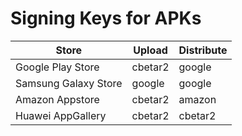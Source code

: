 # Signing Keys for APKs
| Store | Upload | Distribute |
| - | - | - |
| Google Play Store | cbetar2 | google |
| Samsung Galaxy Store | google | google |
| Amazon Appstore | cbetar2 | amazon |
| Huawei AppGallery | cbetar2 | cbetar2 |
